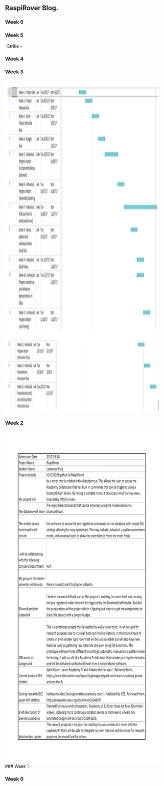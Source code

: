 RaspiRover Blog.
-------------


### Week 6

### Week 5

-Strike -

### Week 4


### Week 3

<img src="https://github.com/n01033296/RaspiRover/blob/master/Proposal%20Schedule.PNG?raw=true" alt="Proposal Schedule" width="1280" height="1080">

### Week 2
<img src="https://github.com/n01033296/RaspiRover/blob/master/ProposalContent.png?raw=true" alt="Proposal Content" width="1280" height="1080">
### Week 1

### Week 0
